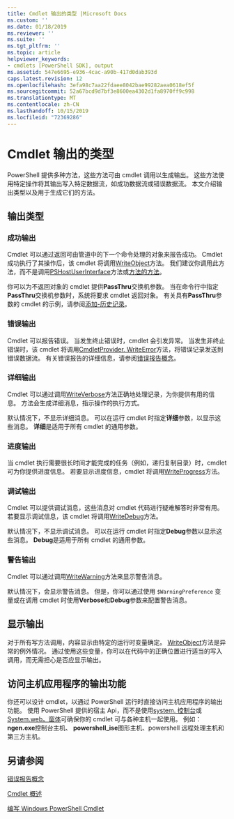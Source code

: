 ```yaml
---
title: Cmdlet 输出的类型 |Microsoft Docs
ms.custom: ''
ms.date: 01/18/2019
ms.reviewer: ''
ms.suite: ''
ms.tgt_pltfrm: ''
ms.topic: article
helpviewer_keywords:
- cmdlets [PowerShell SDK], output
ms.assetid: 547e6695-e936-4cac-a90b-417d0dab393d
caps.latest.revision: 12
ms.openlocfilehash: 3efa98c7aa22fdaee8042bae99282aea0618ef5f
ms.sourcegitcommit: 52a67bcd9d7bf3e8600ea4302d1fa8970ff9c998
ms.translationtype: MT
ms.contentlocale: zh-CN
ms.lasthandoff: 10/15/2019
ms.locfileid: "72369286"
---
```

# <a name="types-of-cmdlet-output"></a>Cmdlet 输出的类型

PowerShell 提供多种方法，这些方法可由 cmdlet 调用以生成输出。 这些方法使用特定操作将其输出写入特定数据流，如成功数据流或错误数据流。 本文介绍输出类型以及用于生成它们的方法。

## <a name="types-of-output"></a>输出类型

### <a name="success-output"></a>成功输出

Cmdlet 可以通过返回可由管道中的下一个命令处理的对象来报告成功。 Cmdlet 成功执行了其操作后，该 cmdlet 将调用[WriteObject](/dotnet/api/System.Management.Automation.Cmdlet.WriteObject)方法。 我们建议你调用此方法，而不是调用[PSHostUserInterface](/dotnet/api/System.Management.Automation.Host.PSHostUserInterface.WriteLine)方法或[方法的方法](/dotnet/api/System.Console.WriteLine)。

你可以为不返回对象的 cmdlet 提供**PassThru**交换机参数。
当在命令行中指定**PassThru**交换机参数时，系统将要求 cmdlet 返回对象。 有关具有**PassThru**参数的 cmdlet 的示例，请参阅[添加-历史记录](/powershell/module/Microsoft.PowerShell.Core/Add-History)。

### <a name="error-output"></a>错误输出

Cmdlet 可以报告错误。 当发生终止错误时，cmdlet 会引发异常。 当发生非终止错误时，该 cmdlet 将调用[CmdletProvider. WriteError](/dotnet/api/System.Management.Automation.Provider.CmdletProvider.WriteError)方法，将错误记录发送到错误数据流。 有关错误报告的详细信息，请参阅[错误报告概念](./error-reporting-concepts.md)。

### <a name="verbose-output"></a>详细输出

Cmdlet 可以通过调用[WriteVerbose](/dotnet/api/System.Management.Automation.Cmdlet.WriteVerbose)方法正确地处理记录，为你提供有用的信息。 方法会生成详细消息，指示操作的执行方式。

默认情况下，不显示详细消息。 可以在运行 cmdlet 时指定**详细**参数，以显示这些消息。 **详细**是适用于所有 cmdlet 的通用参数。

### <a name="progress-output"></a>进度输出

当 cmdlet 执行需要很长时间才能完成的任务（例如，递归复制目录）时，cmdlet 可为你提供进度信息。 若要显示进度信息，cmdlet 将调用[WriteProgress](/dotnet/api/System.Management.Automation.Cmdlet.WriteProgress)方法。

### <a name="debug-output"></a>调试输出

Cmdlet 可以提供调试消息，这些消息对 cmdlet 代码进行疑难解答时非常有用。 若要显示调试信息，该 cmdlet 将调用[WriteDebug](/dotnet/api/System.Management.Automation.Cmdlet.WriteDebug)方法。

默认情况下，不显示调试消息。 可以在运行 cmdlet 时指定**Debug**参数以显示这些消息。 **Debug**是适用于所有 cmdlet 的通用参数。

### <a name="warning-output"></a>警告输出

Cmdlet 可以通过调用[WriteWarning](/dotnet/api/System.Management.Automation.Cmdlet.WriteWarning)方法来显示警告消息。

默认情况下，会显示警告消息。 但是，你可以通过使用 `$WarningPreference` 变量或在调用 cmdlet 时使用**Verbose**和**Debug**参数来配置警告消息。

## <a name="displaying-output"></a>显示输出

对于所有写方法调用，内容显示由特定的运行时变量确定。 [WriteObject](/dotnet/api/System.Management.Automation.Cmdlet.WriteObject)方法是异常的例外情况。 通过使用这些变量，你可以在代码中的正确位置进行适当的写入调用，而无需担心是否应显示输出。

## <a name="accessing-the-output-functionality-of-a-host-application"></a>访问主机应用程序的输出功能

你还可以设计 cmdlet，以通过 PowerShell 运行时直接访问主机应用程序的输出功能。 使用 PowerShell 提供的宿主 Api，而不是使用[system. 控制台](/dotnet/api/System.Console)或[System.web。窗体](/dotnet/api/System.Windows.Forms)可确保你的 cmdlet 可与各种主机一起使用。 例如： **ngen.exe**控制台主机、 **powershell_ise**图形主机、powershell 远程处理主机和第三方主机。

## <a name="see-also"></a>另请参阅

[错误报告概念](./error-reporting-concepts.md)

[Cmdlet 概述](./cmdlet-overview.md)

[编写 Windows PowerShell Cmdlet](./writing-a-windows-powershell-cmdlet.md)